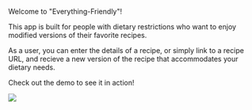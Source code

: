 Welcome to "Everything-Friendly"!

This app is built for people with dietary restrictions who want to enjoy modified versions of their favorite recipes.

As a user, you can enter the details of a recipe, or simply link to a recipe URL, and recieve a new version of the recipe that accommodates your dietary needs.

Check out the demo to see it in action!

![](./EFDemo.gif)

